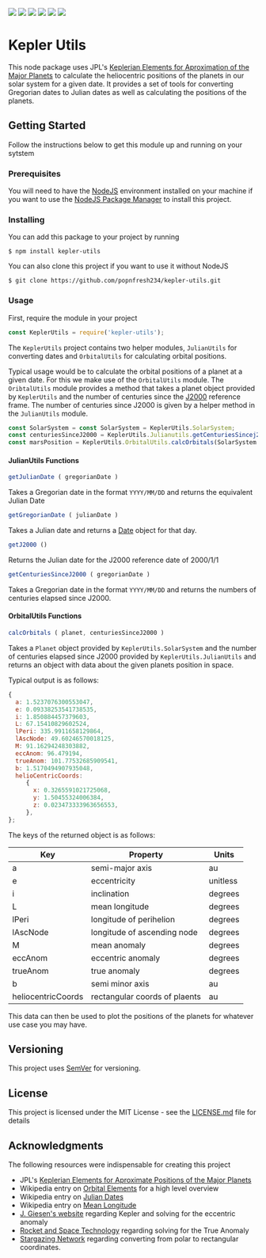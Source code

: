 ![](https://img.shields.io/npm/v/kepler-utils.svg?style=flat)
![](https://img.shields.io/github/license/popnfresh234/kepler_utils.svg?style=flat)
![](https://img.shields.io/github/repo-size/popnfresh234/kepler-utils.svg?style=flat)
![](https://img.shields.io/github/downloads/popnfresh234/kepler-utils/total.svg?style=flat)
![](https://img.shields.io/github/last-commit/popnfresh234/kepler-utils.svg?style=flat)
![](https://img.shields.io/github/languages/top/popnfresh234/kepler-utils.svg?style=flat)

# Kepler Utils
This node package uses JPL's [Keplerian Elements for Aproximation of the Major Planets](https://ssd.jpl.nasa.gov/?planet_pos) to calculate the heliocentric positions of the planets in our solar system for a given date.  It provides a set of tools for converting Gregorian dates to Julian dates as well as calculating the positions of the planets.

## Getting Started
Follow the instructions below to get this module up and running on your sytstem

### Prerequisites
You will need to have the [NodeJS](https://nodejs.org/en/) environment installed on your machine if you want to use the [NodeJS Package Manager](https://www.npmjs.com/) to install this project.

### Installing
You can add this package to your project by running

```
$ npm install kepler-utils
```

You can also clone this project if you want to use it without NodeJS

```
$ git clone https://github.com/popnfresh234/kepler-utils.git
```

### Usage
First, require the module in your project

```js
const KeplerUtils = require('kepler-utils');
```

The `KeplerUtils` project contains two helper modules, `JulianUtils` for converting dates and `OrbitalUtils` for calculating orbital positions.

Typical usage would be to calculate the orbital positions of a planet at a given date.  For this we make use of the `OrbitalUtils` module.  The `OribtalUtils` module provides a method that takes a planet object provided by `KeplerUtils` and the number of centuries since the [J2000](https://en.wikipedia.org/wiki/Earth-centered_inertial#J2000) reference frame.  The number of centuries since J2000 is given by a helper method in the `JulianUtils` module.

```js
const SolarSystem = const SolarSystem = KeplerUtils.SolarSystem;
const centuriesSinceJ2000 = KeplerUtils.Julianutils.getCenturiesSincej2000('1984/04/30');
const marsPosition = KeplerUtils.OrbitalUtils.calcOrbitals(SolarSystem.mars, centuriesSinceJ2000);
```

#### JulianUtils Functions

```js
getJulianDate ( gregorianDate )
```

Takes a Gregorian date in the format `YYYY/MM/DD` and returns the equivalent Julian Date


```js
getGregorianDate ( julianDate )
```

Takes a Julian date and returns a [Date](https://developer.mozilla.org/en-US/docs/Web/JavaScript/Reference/Global_Objects/Date) object for that day.


```js
getJ2000 ()
```
Returns the Julian date for the J2000 reference date of 2000/1/1

```js
getCenturiesSinceJ2000 ( gregorianDate )
```

Takes a Gregorian date in the format `YYYY/MM/DD` and returns the numbers of centuries elapsed since J2000.


#### OrbitalUtils Functions

```js
calcOrbitals ( planet, centuriesSinceJ2000 )
```

Takes a `Planet` object provided by `KeplerUtils.SolarSystem` and the number of centuries elapsed since J2000 provided by `KeplerUtils.JulianUtils` and returns an object with data about the given planets position in space.

Typical output is as follows:

```js
{
  a: 1.5237076300553047,
  e: 0.09338253541738535,
  i: 1.850884457379603,
  L: 67.15410829602524,
  lPeri: 335.9911658129864,
  lAscNode: 49.60246570018125,
  M: 91.16294248303882,
  eccAnom: 96.479194,
  trueAnom: 101.77532685909541,
  b: 1.5170494907935048,
  helioCentricCoords:
     {
       x: 0.3265591021725068,
       y: 1.50455324006384,
       z: 0.023473333963656553,
     },
};
```

The keys of the returned object is as follows:

| Key | Property | Units| 
|-----|----------|------|
| a | semi-major axis | au |
|e| eccentricity| unitless|
|i| inclination | degrees|
|L| mean longitude | degrees|
|lPeri| longitude of perihelion | degrees|
|lAscNode|longitude of ascending node|degrees|
|M|mean anomaly|degrees|
|eccAnom|eccentric anomaly|degrees|
|trueAnom|true anomaly|degrees|
|b|semi minor axis|au|
|heliocentricCoords|rectangular coords of plaents|au|

This data can then be used to plot the positions of the planets for whatever use case you may have.


## Versioning

This project uses [SemVer](http://semver.org/) for versioning.

## License

This project is licensed under the MIT License - see the [LICENSE.md](LICENSE.md) file for details

## Acknowledgments

The following resources were indispensable for creating this project

* JPL's [Keplerian Elements for Aproximate Positions of the Major Planets](https://ssd.jpl.nasa.gov/?planet_pos)
* Wikipedia entry on [Orbital Elements](https://en.wikipedia.org/wiki/Orbital_elements) for a high level overview
* Wikipedia entry on [Julian Dates](https://en.wikipedia.org/wiki/Julian_day#Converting_Gregorian_calendar_date_to_Julian_Day_Number)
* Wikipedia entry on [Mean Longitude](https://en.wikipedia.org/wiki/Mean_longitude)
* [J. Giesen's website](http://www.jgiesen.de/kepler/kepler.html) regarding Kepler and solving for the eccentric anomaly
* [Rocket and Space Technology](http://www.braeunig.us/space/plntpos.htm) regarding solving for the True Anomaly
* [Stargazing Network](http://www.stargazing.net/kepler/ellipse.html#twig04) regarding converting from polar to rectangular coordinates.
